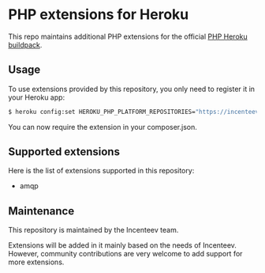 # PHP extensions for Heroku

This repo maintains additional PHP extensions for the official [PHP Heroku buildpack](http://devcenter.heroku.com/articles/buildpacks).

## Usage

To use extensions provided by this repository, you only need to register it in your Heroku app:

```bash
$ heroku config:set HEROKU_PHP_PLATFORM_REPOSITORIES="https://incenteev-heroku-php-exts.s3.amazonaws.com/dist-cedar-14-stable/packages.json"
```

You can now require the extension in your composer.json.

## Supported extensions

Here is the list of extensions supported in this repository:

- amqp

## Maintenance

This repository is maintained by the Incenteev team.

Extensions will be added in it mainly based on the needs of Incenteev. However, community contributions are very welcome to add support for more extensions.
